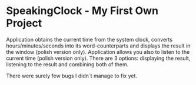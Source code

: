 # SpeakingClock - My First Own Project
Application obtains the current time from the system clock, 
converts hours/minutes/seconds into its word-counterparts 
and displays the result in the window (polish version only).
Application allows you also to listen to the current time (polish version only).
There are 3 options: displaying the result, listening to the result and combining both of them.

There were surely few bugs I didn`t manage to fix yet.
